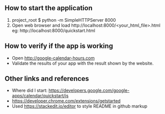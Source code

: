 How to start the application
----------------------------
1. project_root $ python -m SimpleHTTPServer 8000
2. Open web browser and load http://localhost:8000/<your_html_file>.html
eg: http://localhost:8000/quickstart.html

How to verify if the app is working
-----------------------------------
* Open http://google-calendar-hours.com
* Validate the results of your app with the result shown by the website.

Other links and references
--------------------------
* Where did I start: https://developers.google.com/google-apps/calendar/quickstart/js
* https://developer.chrome.com/extensions/getstarted
* Used https://stackedit.io/editor to style README in github markup
